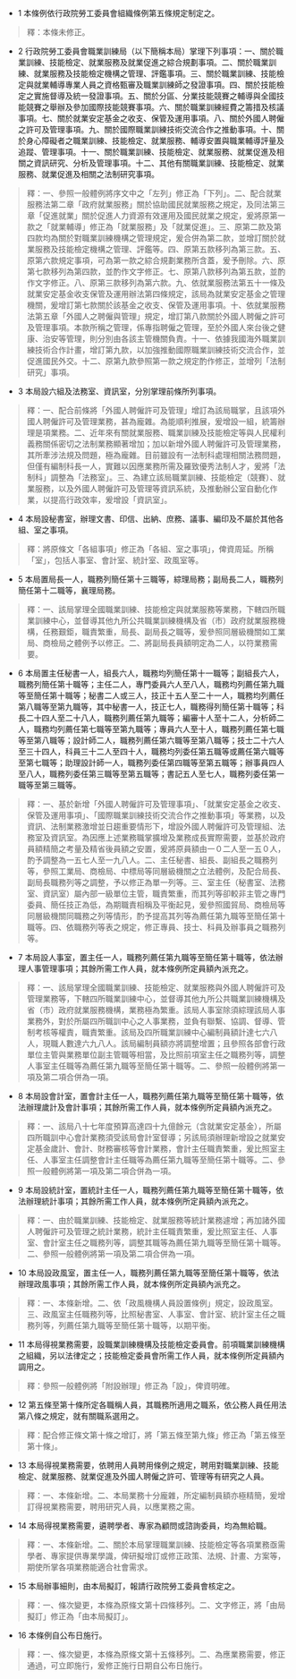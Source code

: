 * 1 本條例依行政院勞工委員會組織條例第五條規定制定之。

> 釋：本條未修正。

* 2 行政院勞工委員會職業訓練局（以下簡稱本局）掌理下列事項：一、關於職業訓練、技能檢定、就業服務及就業促進之綜合規劃事項。二、關於職業訓練、就業服務及技能檢定機構之管理、評鑑事項。三、關於職業訓練、技能檢定與就業輔導專業人員之資格甄審及職業訓練師之發證事項。四、關於技能檢定之實施督導及統一發證事項。五、關於分區、分業技能競賽之輔導與全國技能競賽之舉辦及參加國際技能競賽事項。六、關於職業訓練經費之籌措及核議事項。七、關於就業安定基金之收支、保管及運用事項。八、關於外國人聘僱之許可及管理事項。九、關於國際職業訓練技術交流合作之推動事項。十、關於身心障礙者之職業訓練、技能檢定、就業服務、輔導安置與職業輔導評量及追蹤、管理事項。十一、關於職業訓練、技能檢定、就業服務、就業促進及相關之資訊研究、分析及管理事項。十二、其他有關職業訓練、技能檢定、就業服務、就業促進及相關之法制研究事項。

> 釋：一、參照一般體例將序文中之「左列」修正為「下列」。二、配合就業服務法第二章「政府就業服務」關於協助國民就業服務之規定，及同法第三章「促進就業」關於促進人力資源有效運用及國民就業之規定，爰將原第一款之「就業輔導」修正為「就業服務」及「就業促進」。三、原第二款及第四款均為關於對職業訓練機構之管理規定，爰合併為第二款，並增訂關於就業服務及技能檢定機構之管理、評鑑等。四、原第五款移列為第三款。五、原第六款規定事項，可為第一款之綜合規劃業務所含蓋，爰予刪除。六、原第七款移列為第四款，並酌作文字修正。七、原第八款移列為第五款，並酌作文字修正。八、原第三款移列為第六款。九、依就業服務法第五十一條及就業安定基金收支保管及運用辦法第四條規定，該局為就業安定基金之管理機關，爰增訂第七款關於該基金之收支、保管及運用事項。十、依就業服務法第五章「外國人之聘僱與管理」規定，增訂第八款關於外國人聘僱之許可及管理事項。本款所稱之管理，係專指聘僱之管理，至於外國人來台後之健康、治安等管理，則分別由各該主管機關負責。十一、依據我國海外職業訓練技術合作計畫，增訂第九款，以加強推動國際職業訓練技術交流合作，並促進國民外交。十二、原第九款參照第一款之規定酌作修正，並增列「法制研究」事項。

* 3 本局設六組及法務室、資訊室，分別掌理前條所列事項。

> 釋：一、配合前條將「外國人聘僱許可及管理」增訂為該局職掌，且該項外國人聘僱許可及管理業務，甚為龐雜。為能順利推展，爰增設一組，統籌辦理是項業務。二、近年來有關就業服務、職業訓練及技能檢定等與人民權利義務關係密切之法制業務顯著增加；加以新增外國人聘僱許可及管理業務，其所牽涉法規及問題，極為龐雜。目前雖設有一法制科處理相關法務問題，但僅有編制科長一人，實難以因應業務所需及羅致優秀法制人才，爰將「法制科」調整為「法務室」。三、為建立該局職業訓練、技能檢定（競賽）、就業服務，以及外國人聘僱許可及管理等資訊系統，及推動辦公室自動化作業，以提高行政效率，爰增設「資訊室」。

* 4 本局設秘書室，辦理文書、印信、出納、庶務、議事、編印及不屬於其他各組、室之事項。

> 釋：將原條文「各組事項」修正為「各組、室之事項」，俾資周延。所稱「室」，包括人事室、會計室、統計室、政風室等。

* 5 本局置局長一人，職務列簡任第十三職等，綜理局務；副局長二人，職務列簡任第十二職等，襄理局務。

> 釋：一、該局掌理全國職業訓練、技能檢定與就業服務等業務，下轄四所職業訓練中心，並督導其他九所公共職業訓練機構及省（市）政府就業服務機構，任務艱鉅，職責繁重，局長、副局長之職等，爰參照同層級機關如工業局、商檢局之體例予以修正。二、將副局長員額明定為二人，以符業務需要。

* 6 本局置主任秘書一人，組長六人，職務均列簡任第十一職等；副組長六人，職務列簡任第十職等；主任二人，專門委員六人至八人，職務均列薦任第九職等至簡任第十職等；秘書二人或三人，技正十五人至二十一人，職務均列薦任第八職等至第九職等，其中秘書一人，技正七人，職務得列簡任第十職等；科長二十四人至二十八人，職務列薦任第九職等；編審十人至十二人，分析師二人，職務均列薦任第七職等至第九職等；專員六人至十人，職務列薦任第七職等至第八職等；設計師二人，職務列薦任第六職等至第八職等；技士二十六人至三十四人，科員三十二人至四十人，職務均列委任第五職等或薦任第六職等至第七職等；助理設計師一人，職務列委任第四職等至第五職等；辦事員四人至八人，職務列委任第三職等至第五職等；書記五人至七人，職務列委任第一職等至第三職等。

> 釋：一、基於新增「外國人聘僱許可及管理事項」、「就業安定基金之收支、保管及運用事項」、「國際職業訓練技術交流合作之推動事項」等業務，以及資訊、法制業務激增並日趨重要情形下，增設外國人聘僱許可及管理組、法務室及資訊室。為因應上述業務職掌擴增及業務成長實際需要，並基於政府員額精簡之考量及精省後員額之安置，爰將原員額由一０二人至一五０人，酌予調整為一五七人至一九八人。二、主任秘書、組長、副組長之職務列等，參照工業局、商檢局、中標局等同層級機關之立法體例，及配合局長、副局長職務列等之調整，予以修正為單一列等。三、室主任（秘書室、法務室、資訊室）屬內部一級單位主管，職責繁重，而其列等卻較非主管之專門委員、簡任技正為低，為期職責相稱及平衡起見，爰參照國貿局、商檢局等同層級機關同職務之列等情形，酌予提高其列等為薦任第九職等至簡任第十職等。四、依職務列等表之規定，修正專員、技士、科員及辦事員之職務列等。

* 7 本局設人事室，置主任一人，職務列薦任第九職等至簡任第十職等，依法辦理人事管理事項；其餘所需工作人員，就本條例所定員額內派充之。

> 釋：一、該局掌理全國職業訓練、技能檢定、就業服務與外國人聘僱許可及管理業務等，下轄四所職業訓練中心，並督導其他九所公共職業訓練機構及省（市）政府就業服務機構，業務極為繁重。該局人事室除須綜理該局人事業務外，對於所屬四所職訓中心之人事業務，並負有聯繫、協調、督導、管制考核等權責，職責繁重。該局及四所職業訓練中心編制員額計達七六八人，現職人數達六九八人。該局編制員額亦將調整增置；且參照各部會行政單位主管與業務單位副主管職等相當，及比照前項室主任之職務列等，調整人事室主任職等為薦任第九職等至簡任第十職等。二、參照一般體例將第一項及第二項合併為一項。

* 8 本局設會計室，置會計主任一人，職務列薦任第九職等至簡任第十職等，依法辦理歲計及會計事項；其餘所需工作人員，就本條例所定員額內派充之。

> 釋：一、該局八十七年度預算高達四十九億餘元（含就業安定基金），所屬四所職訓中心會計業務須受該局會計室督導；另該局須辦理新增設之就業安定基金歲計、會計、財務審核等會計業務，會計主任職責繁重，爰比照室主任、人事室主任調整會計主任職等為薦任第九職等至簡任第十職等。二、參照一般體例將第一項及第二項合併為一項。

* 9 本局設統計室，置統計主任一人，職務列薦任第九職等至簡任第十職等，依法辦理統計事項；其餘所需工作人員，就本條例所定員額內派充之。

> 釋：一、由於職業訓練、技能檢定、就業服務等統計業務遽增；再加諸外國人聘僱許可及管理之統計業務，統計主任職責繁重，爰比照室主任、人事室、會計室主任之職務列等，調整其職等為薦任第九職等至簡任第十職等。二、參照一般體例將第一項及第二項合併為一項。

* 10 本局設政風室，置主任一人，職務列薦任第九職等至簡任第十職等，依法辦理政風事項；其餘所需工作人員，就本條例所定員額內派充之。

> 釋：一、本條新增。二、依「政風機構人員設置條例」規定，設政風室。三、政風室主任職務列等，比照秘書室、人事室、會計室、統計室主任之職務列等，列薦任第九職等至簡任第十職等，以期平衡。

* 11 本局得視業務需要，設職業訓練機構及技能檢定委員會。前項職業訓練機構之組織，另以法律定之；技能檢定委員會所需工作人員，就本條例所定員額內調用之。

> 釋：參照一般體例將「附設辦理」修正為「設」，俾資明確。

* 12 第五條至第十條所定各職稱人員，其職務所適用之職系，依公務人員任用法第八條之規定，就有關職系選用之。

> 釋：配合修正條文第十條之增訂，將「第五條至第九條」修正為「第五條至第十條」。

* 13 本局得視業務需要，依聘用人員聘用條例之規定，聘用對職業訓練、技能檢定、就業服務、就業促進及外國人聘僱之許可、管理等有研究之人員。

> 釋：一、本條新增。二、本局業務十分龐雜，所定編制員額亦極精簡，爰增訂得視業務需要，聘用研究人員，以應業務之需。

* 14 本局得視業務需要，遴聘學者、專家為顧問或諮詢委員，均為無給職。

> 釋：一、本條新增。二、關於本局掌理職業訓練、技能檢定等各項業務亟需學者、專家提供專業學識，俾研擬增訂或修正政策、法規、計畫、方案等，期使所掌各項業務能適合社會需求。

* 15 本局辦事細則，由本局擬訂，報請行政院勞工委員會核定之。

> 釋：一、條次變更，本條為原條文第十四條移列。二、文字修正，將「由局擬訂」修正為「由本局擬訂」。

* 16 本條例自公布日施行。

> 釋：一、條次變更，本條為原條文第十五條移列。二、為應業務需要，修正通過，可立即施行，爰修正施行日期自公布日施行。

